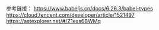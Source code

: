 参考链接：
https://www.babeljs.cn/docs/6.26.3/babel-types
https://cloud.tencent.com/developer/article/1521497
https://astexplorer.net/#/Z1exs6BWMq
